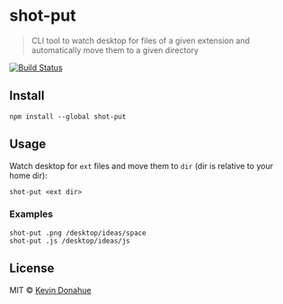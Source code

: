 # shot-put

> CLI tool to watch desktop for files of a given extension and automatically move them to a given directory

[![Build Status](https://travis-ci.org/kevmannn/shot-put.svg?branch=master)](https://travis-ci.org/kevmannn/shot-put)

## Install

```console
npm install --global shot-put
```

## Usage

Watch desktop for `ext` files and move them to `dir` (dir is relative to your home dir):
```console
shot-put <ext dir>
```

### Examples
```console
shot-put .png /desktop/ideas/space
shot-put .js /desktop/ideas/js
```

## License

MIT © [Kevin Donahue](https://twitter.com/recur_excur)
